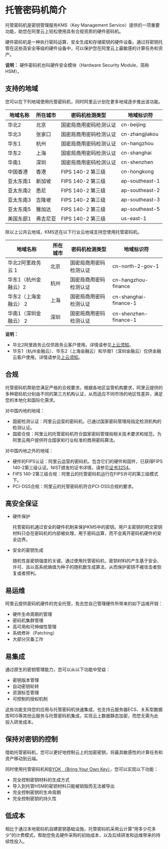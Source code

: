 # 托管密码机简介

托管密码机是密钥管理服务KMS（Key Management Service）提供的一项重要功能，助您在阿里云上轻松使用具有合规资质的硬件密码机。

硬件密码机是一种执行密码运算、安全生成和存储密钥的硬件设备。通过将密钥托管在这些高安全等级的硬件设备中，可以保护您在阿里云上最敏感的计算任务和资产。

**说明：** 硬件密码机也叫硬件安全模块（Hardware Security Module，简称HSM）。

## 支持的地域

您可以在下列地域使用托管密码机，同时阿里云计划在更多地域逐步推出该功能。

|地域名称|所在城市|密码机检测类型|地域标识符|
|----|----|-------|-----|
|华北2|北京|国密局商用密码检测认证|cn-beijing|
|华北3|张家口|国密局商用密码检测认证|cn-zhangjiakou|
|华东1|杭州|国密局商用密码检测认证|cn-hangzhou|
|华东2|上海|国密局商用密码检测认证|cn-shanghai|
|华南1|深圳|国密局商用密码检测认证|cn-shenzhen|
|中国香港|香港|FIPS 140-2 第三级|cn-hongkong|
|亚太东南1|新加坡|FIPS 140-2 第三级|ap-southeast-1|
|亚太东南2|悉尼|FIPS 140-2 第三级|ap-southeast-2|
|亚太东南3|吉隆坡|FIPS 140-2 第三级|ap-southeast-3|
|亚太东南5|雅加达|FIPS 140-2 第三级|ap-southeast-5|
|美国东部1|弗吉尼亚|FIPS 140-2 第三级|us-east-1|

除以上公共云地域，KMS还在以下行业云地域支持您使用托管密码机。

|地域名称|所在城市|密码机检测类型|地域标识符|
|----|----|-------|-----|
|华北2阿里政务云 1|北京|国密局商用密码检测认证|cn-north-2-gov-1|
|华东1（杭州金融云）2|杭州|国密局商用密码检测认证|cn-hangzhou-finance|
|华东2（上海金融云） 2|上海|国密局商用密码检测认证|cn-shanghai-finance-1|
|华南1（深圳金融云） 2|深圳|国密局商用密码检测认证|cn-shenzhen-finance-1|

**说明：**

-   华北2阿里政务云仅供政务云客户使用。详情请参见[上云须知]()。
-   华东1（杭州金融云）、华东2（上海金融云）和华南1（深圳金融云）仅供金融云客户使用。详情请参见[上云须知]()。

## 合规

托管密码机帮助您满足严格的合规要求。根据各地区监管机构要求，阿里云提供的多种密码机分别由不同的第三方机构认证，从而适应不同市场的地区性差异，满足您的本地化和国际化需求。

对中国内地的地域：

-   国密检测认证：阿里云运营的密码机，已通过国家密码管理局指定检测机构的检测认证。
-   国密合规：阿里云的托管密码机符合国家密码管理局相关技术要求和规范，为阿里云用户提供符合国家和行业标准的商用密码算法。

对中国内地之外的地域：

-   硬件的FIPS认证：阿里云运营的密码机，包含它们的硬件和固件，已获得FIPS 140-2第三级认证。NIST颁发的证书详情，请参见[证书3254](https://csrc.nist.gov/Projects/Cryptographic-Module-Validation-Program/Certificate/3254)。
-   FIPS 140-2第三级合规：阿里云的托管密码机运行在FIPS许可的第三级模式下。
-   PCI-DSS合规：阿里云的托管密码机符合PCI-DSS合规的要求。

## 高安全保证

-   硬件保护

    托管密码机通过安全的硬件机制来保护KMS中的密钥。用户主密钥的明文密钥材料只会在密码机的内部被处理，用于密码运算，而不会离开密码机硬件的安全边界。

-   安全的密钥生成

    随机性是密钥强度的关键。通过使用托管密码机，密钥材料的产生基于安全、许可、且以高系统熵值为种子的随机数生成算法，从而保护密钥不被攻击者恢复或者预判。


## 易运维

阿里云提供密码机硬件的完全托管，免去您自己管理硬件所带来的如下运维开销：

-   硬件生命周期的管理
-   密码机集群管理
-   高可用和可伸缩性管理
-   系统修补（Patching）
-   大部分灾备工作

## 易集成

通过原生的密钥管理能力，您可以从以下功能中受益：

-   密钥版本管理
-   自动密钥轮转
-   资源标签管理
-   可控制的授权机制

这些功能支持您的应用与托管密码机快速集成，也支持云服务器ECS、关系型数据库RDS等其他云服务与托管密码机集成，实现云上数据静态加密，而您无需为此投入研发成本。

## 保持对密钥的控制

借助托管密码机，您可以更好地控制云上的加密密钥，将最具敏感性的计算任务和资产移动到云端。

同时使用托管密码机和[BYOK （Bring Your Own Key）](https://help.aliyun.com/document_detail/68523.html)，您可以实现以下功能：

-   完全控制密钥材料的生成方式
-   导入到托管HSM的密钥材料只能被销毁而无法被导出
-   完全控制密钥的生命周期
-   完全控制密钥的持久性

## 低成本

相比于通过本地密码机自建密钥基础设施，托管密码机采用云计算“用多少花多少”的计费模式，帮助您免去硬件采购的初始成本，以及后续研发和运维带来的持续性投入。

